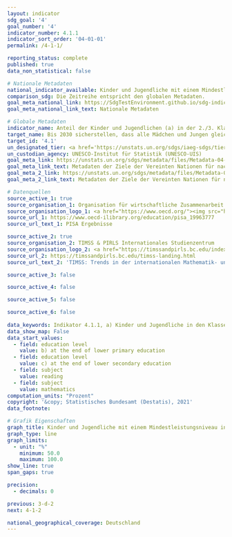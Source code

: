 ```yaml
---
layout: indicator    
sdg_goal: '4'    
goal_number: '4'    
indicator_number: 4.1.1    
indicator_sort_order: '04-01-01'    
permalink: /4-1-1/    

reporting_status: complete    
published: true    
data_non_statistical: false    

# Nationale Metadaten    
national_indicator_available: Kinder und Jugendliche mit einem Mindestleistungsniveau in Lesen und Mathematik    
comparison_sdg: Die Zeitreihe entspricht den globalen Metadaten.    
goal_meta_national_link: https://SdgTestEnvironment.github.io/sdg-indicators/public/MetaDe/4.1.1.pdf    
goal_meta_national_link_text: Nationale Metadaten    

# Globale Metadaten    
indicator_name: Anteil der Kinder und Jugendlichen (a) in der 2./3. Klasse, (b) am Ende der Grundschule und (c) am Ende der Sekundarstufe I mit einem Mindestniveau in (i) Lesen und (ii) Mathematik, nach Geschlecht    
target_name: Bis 2030 sicherstellen, dass alle Mädchen und Jungen gleichberechtigt eine kostenlose und hochwertige Grund- und Sekundarschulbildung abschließen, die zu brauchbaren und effektiven Lernergebnissen führt    
target_id: '4.1'    
un_designated_tier: <a href='https://unstats.un.org/sdgs/iaeg-sdgs/tier-classification/' title='Klicken Sie hier um weitere Informationen zur UN-Tier-Klassifikation zu erhalten.'  target='_blank'>Tier I</a>    
un_custodian_agency: UNESCO-Institut für Statistik (UNESCO-UIS)    
goal_meta_link: https://unstats.un.org/sdgs/metadata/files/Metadata-04-01-01A.pdf    
goal_meta_link_text: Metadaten der Ziele der Vereinten Nationen für nachhaltige Entwicklung (4.1.1 (a))
goal_meta_2_link: https://unstats.un.org/sdgs/metadata/files/Metadata-04-01-01BC.pdf
goal_meta_2_link_text: Metadaten der Ziele der Vereinten Nationen für nachhaltige Entwicklung (4.1.1 (b und c))    

# Datenquellen
source_active_1: true
source_organisation_1: Organisation für wirtschaftliche Zusammenarbeit und Entwicklung (OECD)
source_organisation_logo_1: <a href="https://www.oecd.org/"><img src="https://g205sdgs.github.io/sdg-indicators/public/OrgImgDe/oecd.png" alt="Logo oecd" style="height:60px; width:148px"/></a>
source_url_1: https://www.oecd-ilibrary.org/education/pisa_19963777
source_url_text_1: PISA Ergebnisse

source_active_2: true
source_organisation_2: TIMSS & PIRLS Internationales Studienzentrum
source_organisation_logo_2: <a href="https://timssandpirls.bc.edu/index.html"><img src="https://g205sdgs.github.io/sdg-indicators/public/OrgImgDe/tipi.png" alt="Logo tipi" style="height:60px; width:148px"/></a>
source_url_2: https://timssandpirls.bc.edu/timss-landing.html
source_url_text_2: 'TIMSS: Trends in der internationalen Mathematik- und Naturwissenschaftsstudie'

source_active_3: false

source_active_4: false

source_active_5: false

source_active_6: false
    
data_keywords: Indikator 4.1.1, a) Kinder und Jugendliche in den Klassen 2/3 mit einem Mindestleistungsniveau in, Lesen, Mathematik, Kinder und Jugendliche am Ende der Grundschule mit einem Mindestleistungsniveau in, Kinder und Jugendliche am Ende der Sekundarstufe I mit einem Mindestleistungsniveau in, Organisation für wirtschaftliche Zusammenarbeit und Entwicklung (OECD), PISA    
data_show_map: False    
data_start_values: 
  - field: education level
    value: b) at the end of lower primary education
  - field: education level
    value: c) at the end of lower secondary education
  - field: subject
    value: reading
  - field: subject
    value: mathematics    
computation_units: "Prozent"    
copyright: '&copy; Statistisches Bundesamt (Destatis), 2021'    
data_footnote:     

# Grafik Eigenschaften    
graph_title: Kinder und Jugendliche mit einem Mindestleistungsniveau in Lesen und Mathematik    
graph_type: line    
graph_limits:
  - unit: "%"
    minimum: 50.0
    maximum: 100.0
show_line: true
span_gaps: true

precision:
  - decimals: 0    

previous: 3-d-2    
next: 4-1-2    

national_geographical_coverage: Deutschland    
---
```


<span></span>